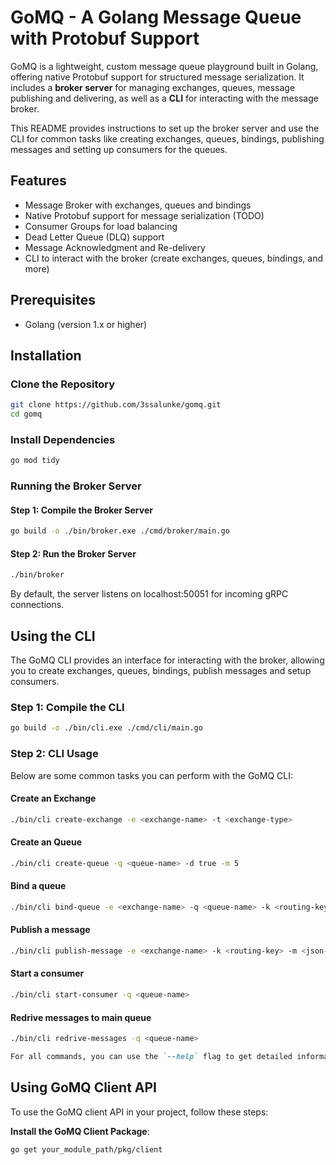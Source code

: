 # GoMQ - A Golang Message Queue with Protobuf Support

GoMQ is a lightweight, custom message queue playground built in Golang, offering native Protobuf support for structured message serialization. It includes a **broker server** for managing exchanges, queues, message publishing and delivering, as well as a **CLI** for interacting with the message broker.

This README provides instructions to set up the broker server and use the CLI for common tasks like creating exchanges, queues, bindings, publishing messages and setting up consumers for the queues.

## Features

- Message Broker with exchanges, queues and bindings
- Native Protobuf support for message serialization (TODO)
- Consumer Groups for load balancing
- Dead Letter Queue (DLQ) support
- Message Acknowledgment and Re-delivery
- CLI to interact with the broker (create exchanges, queues, bindings, and more)

## Prerequisites

- Golang (version 1.x or higher)

## Installation

### Clone the Repository

```bash
git clone https://github.com/3ssalunke/gomq.git
cd gomq
```

### Install Dependencies

```bash
go mod tidy
```

### Running the Broker Server

#### Step 1: Compile the Broker Server

```bash
go build -o ./bin/broker.exe ./cmd/broker/main.go
```

#### Step 2: Run the Broker Server

```bash
./bin/broker
```

By default, the server listens on localhost:50051 for incoming gRPC connections.

## Using the CLI

The GoMQ CLI provides an interface for interacting with the broker, allowing you to create exchanges, queues, bindings, publish messages and setup consumers.

### Step 1: Compile the CLI

```bash
go build -o ./bin/cli.exe ./cmd/cli/main.go
```

### Step 2: CLI Usage

Below are some common tasks you can perform with the GoMQ CLI:

#### Create an Exchange

```bash
./bin/cli create-exchange -e <exchange-name> -t <exchange-type>
```

#### Create an Queue

```bash
./bin/cli create-queue -q <queue-name> -d true -m 5
```

#### Bind a queue

```bash
./bin/cli bind-queue -e <exchange-name> -q <queue-name> -k <routing-key>
```

#### Publish a message

```bash
./bin/cli publish-message -e <exchange-name> -k <routing-key> -m <json-payload>
```

#### Start a consumer

```bash
./bin/cli start-consumer -q <queue-name>
```

#### Redrive messages to main queue

```bash
./bin/cli redrive-messages -q <queue-name>
```

```markdown
For all commands, you can use the `--help` flag to get detailed information about the command and its usage.
```

## Using GoMQ Client API

To use the GoMQ client API in your project, follow these steps:

**Install the GoMQ Client Package**:

```bash
go get your_module_path/pkg/client
```
